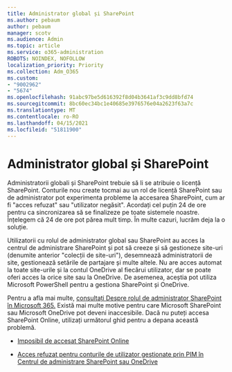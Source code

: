 ```yaml
---
title: Administrator global și SharePoint
ms.author: pebaum
author: pebaum
manager: scotv
ms.audience: Admin
ms.topic: article
ms.service: o365-administration
ROBOTS: NOINDEX, NOFOLLOW
localization_priority: Priority
ms.collection: Adm_O365
ms.custom:
- "9002962"
- "5674"
ms.openlocfilehash: 91abc97be5d616392f8d04b3641af3c9dd8bfd74
ms.sourcegitcommit: 8bc60ec34bc1e40685e3976576e04a2623f63a7c
ms.translationtype: MT
ms.contentlocale: ro-RO
ms.lasthandoff: 04/15/2021
ms.locfileid: "51811900"
---
```

# <a name="global-and-sharepoint-admin"></a>Administrator global și SharePoint

Administratorii globali și SharePoint trebuie să li se atribuie o licență SharePoint. Conturile nou create tocmai au un rol de licență SharePoint sau de administrator pot experimenta probleme la accesarea SharePoint, cum ar fi "acces refuzat" sau "utilizator negăsit". Acordați cel puțin 24 de ore pentru ca sincronizarea să se finalizeze pe toate sistemele noastre. Înțelegem că 24 de ore pot părea mult timp. În multe cazuri, lucrăm deja la o soluție.

Utilizatorii cu rolul de administrator global sau SharePoint au acces la centrul de administrare SharePoint și pot să creeze și să gestioneze site-uri (denumite anterior "colecții de site-uri"), desemnează administratorii de site, gestionează setările de partajare și multe altele. Nu are acces automat la toate site-urile și la contul OneDrive al fiecărui utilizator, dar se poate oferi acces la orice site sau la OneDrive. De asemenea, aceștia pot utiliza Microsoft PowerShell pentru a gestiona SharePoint și OneDrive.

Pentru a afla mai multe, [consultați Despre rolul de administrator SharePoint în Microsoft 365.](https://docs.microsoft.com/sharepoint/sharepoint-admin-role)
Există mai multe motive pentru care Microsoft SharePoint sau Microsoft OneDrive pot deveni inaccesibile. Dacă nu puteți accesa SharePoint Online, utilizați următorul ghid pentru a depana această problemă.

- [Imposibil de accesat SharePoint Online](https://docs.microsoft.com/sharepoint/troubleshoot/sharing-and-permissions/sharepoint-online-inaccessible)

- [Acces refuzat pentru conturile de utilizator gestionate prin PIM în Centrul de administrare SharePoint sau OneDrive](https://docs.microsoft.com/sharepoint/troubleshoot/administration/access-denied-to-pim-user-accounts)